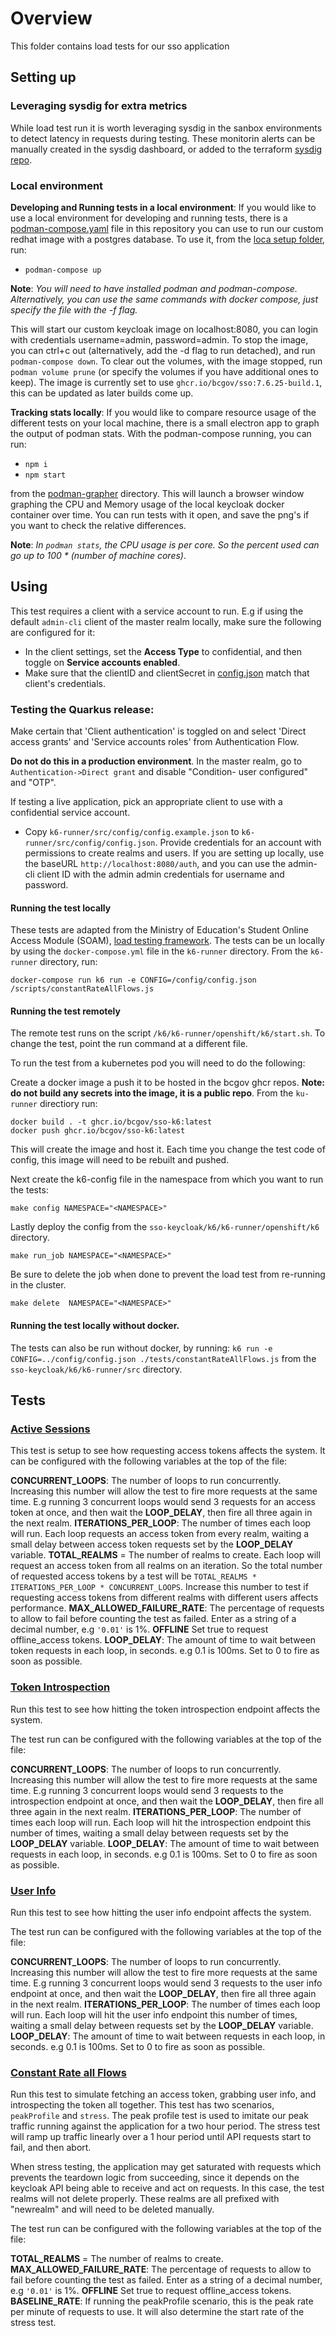 # Overview

This folder contains load tests for our sso application

## Setting up

### Leveraging sysdig for extra metrics

While load test run it is worth leveraging sysdig in the sanbox environments to detect latency in requests during testing.  These monitorin alerts can be manually created in the sysdig dashboard, or added to the terraform [sysdig repo](https://github.com/bcgov/sso-sysdig).

### Local environment

**Developing and Running tests in a local environment**: If you would like to use a local environment for developing and running tests, there is a [podman-compose.yaml](./local_setup/podman-compose.yaml) file in this repository you can use to run our custom redhat image with a postgres database. To use it, from the [loca setup folder](./local_setup/), run:

- `podman-compose up`

**Note**: _You will need to have installed podman and podman-compose. Alternatively, you can use the same commands with docker compose, just specify the file with the -f flag._

This will start our custom keycloak image on localhost:8080, you can login with credentials username=admin, password=admin. To stop the image, you can ctrl+c out (alternatively, add the -d flag to run detached), and run `podman-compose down`. To clear out the volumes, with the image stopped, run `podman volume prune` (or specify the volumes if you have additional ones to keep). The image is currently set to use `ghcr.io/bcgov/sso:7.6.25-build.1`, this can be updated as later builds come up.

**Tracking stats locally**: If you would like to compare resource usage of the different tests on your local machine, there is a small electron app to graph the output of podman stats. With the podman-compose running, you can run:

- `npm i`
- `npm start`

from the [podman-grapher](./local_setup/podman-grapher/) directory. This will launch a browser window graphing the CPU and Memory usage of the local keycloak docker container over time. You can run tests with it open, and save the png's if you want to check the relative differences.

**Note**:  _In `podman stats`, the CPU usage is per core. So the percent used can go up to 100 * (number of machine cores)_.

## Using

This test requires a client with a service account to run. E.g if using the default `admin-cli` client of the master realm locally, make sure the following are configured for it:

- In the client settings, set the **Access Type** to confidential, and then toggle on **Service accounts enabled**.
- Make sure that the clientID and clientSecret in [config.json](./k6-runner/src/config/config.json) match that client's credentials.

### Testing the Quarkus release:

Make certain that 'Client authentication' is toggled on and select 'Direct access grants' and 'Service accounts roles' from Authentication Flow.

**Do not do this in a production environment**. In the master realm, go to `Authentication->Direct grant` and disable "Condition- user configured" and "OTP".

If testing a live application, pick an appropriate client to use with a confidential service account.

- Copy `k6-runner/src/config/config.example.json` to `k6-runner/src/config/config.json`. Provide credentials for an account with permissions to create realms and users. If you are setting up locally, use the baseURL `http://localhost:8080/auth`, and you can use the admin-cli client ID with the admin admin credentials for username and password.

#### Running the test locally

These tests are adapted from the Ministry of Education's Student Online Access Module (SOAM), [load testing framework](https://github.com/bcgov/EDUC-KEYCLOAK-SOAM/blob/refs%2Fheads%2Fmaster/testing%2Fk6%2FREADME.md).  The tests can be un locally by using the `docker-compose.yml` file in the `k6-runner` directory. From the `k6-runner` directory, run:

```
docker-compose run k6 run -e CONFIG=/config/config.json /scripts/constantRateAllFlows.js
```

#### Running the test remotely

The remote test runs on the script `/k6/k6-runner/openshift/k6/start.sh`. To change the test, point the run command at a different file.

To run the test from a kubernetes pod you will need to do the following:

Create a docker image a push it to be hosted in the bcgov ghcr repos.  **Note: do not build any secrets into the image, it is a public repo**. From the `ku-runner` directiory run:
```
docker build . -t ghcr.io/bcgov/sso-k6:latest
docker push ghcr.io/bcgov/sso-k6:latest
```
This will create the image and host it. Each time you change the test code of config, this image will need to be rebuilt and pushed.

Next create the k6-config file in the namespace from which you want to run the tests:
```
make config NAMESPACE="<NAMESPACE>"
```

Lastly deploy the config from the `sso-keycloak/k6/k6-runner/openshift/k6` directory.
```
make run_job NAMESPACE="<NAMESPACE>"
```

Be sure to delete the job when done to prevent the load test from re-running in the cluster.

```
make delete  NAMESPACE="<NAMESPACE>"
```

#### Running the test locally without docker.

The tests can also be run without docker, by running:
`k6 run -e CONFIG=../config/config.json ./tests/constantRateAllFlows.js`
from the `sso-keycloak/k6/k6-runner/src` directory.


## Tests

### [Active Sessions](./activeSessions.js)

This test is setup to see how requesting access tokens affects the system. It can be configured with the following variables at the top of the file:

**CONCURRENT_LOOPS**: The number of loops to run concurrently. Increasing this number will allow the test to fire more requests at the same time. E.g running 3 concurrent loops would send 3 requests for an access token at once, and then wait the **LOOP_DELAY**, then fire all three again in the next realm.
**ITERATIONS_PER_LOOP**: The number of times each loop will run. Each loop requests an access token from every realm, waiting a small delay between access token requests set by the **LOOP_DELAY** variable.
**TOTAL_REALMS** = The number of realms to create. Each loop will request an access token from all realms on an iteration. So the total number of requested access tokens by a test will be `TOTAL_REALMS * ITERATIONS_PER_LOOP * CONCURRENT_LOOPS`. Increase this number to test if requesting access tokens from different realms with different users affects performance.
**MAX_ALLOWED_FAILURE_RATE**: The percentage of requests to allow to fail before counting the test as failed. Enter as a string of a decimal number, e.g `'0.01'` is 1%.
**OFFLINE** Set true to request offline_access tokens.
**LOOP_DELAY**: The amount of time to wait between token requests in each loop, in seconds. e.g 0.1 is 100ms. Set to 0 to fire as soon as possible.

### [Token Introspection](./tokenIntrospection.js)

Run this test to see how hitting the token introspection endpoint affects the system.

The test run can be configured with the following variables at the top of the file:

**CONCURRENT_LOOPS**: The number of loops to run concurrently. Increasing this number will allow the test to fire more requests at the same time. E.g running 3 concurrent loops would send 3 requests to the introspection endpoint at once, and then wait the **LOOP_DELAY**, then fire all three again in the next realm.
**ITERATIONS_PER_LOOP**: The number of times each loop will run. Each loop will hit the introspection endpoint this number of times, waiting a small delay between requests set by the **LOOP_DELAY** variable.
**LOOP_DELAY**: The amount of time to wait between requests in each loop, in seconds. e.g 0.1 is 100ms. Set to 0 to fire as soon as possible.

### [User Info](./userInfo.js)

Run this test to see how hitting the user info endpoint affects the system.

The test run can be configured with the following variables at the top of the file:

**CONCURRENT_LOOPS**: The number of loops to run concurrently. Increasing this number will allow the test to fire more requests at the same time. E.g running 3 concurrent loops would send 3 requests to the user info endpoint at once, and then wait the **LOOP_DELAY**, then fire all three again in the next realm.
**ITERATIONS_PER_LOOP**: The number of times each loop will run. Each loop will hit the user info endpoint this number of times, waiting a small delay between requests set by the **LOOP_DELAY** variable.
**LOOP_DELAY**: The amount of time to wait between requests in each loop, in seconds. e.g 0.1 is 100ms. Set to 0 to fire as soon as possible.

### [Constant Rate all Flows](./constantRateAllFlows.js)

Run this test to simulate fetching an access token, grabbing user info, and introspecting the token all together. This test has two scenarios, `peakProfile` and `stress`. The peak profile test is used to imitate our peak traffic running against the application for a two hour period. The stress test will ramp up traffic linearly over a 1 hour period until API requests start to fail, and then abort.

When stress testing, the application may get saturated with requests which prevents the teardown logic from succeeding, since it depends on the keycloak API being able to receive and act on requests. In this case, the test realms will not delete properly. These realms are all prefixed with "newrealm" and will need to be deleted manually.

The test run can be configured with the following variables at the top of the file:

**TOTAL_REALMS** = The number of realms to create.
**MAX_ALLOWED_FAILURE_RATE**: The percentage of requests to allow to fail before counting the test as failed. Enter as a string of a decimal number, e.g `'0.01'` is 1%.
**OFFLINE** Set true to request offline_access tokens.
**BASELINE_RATE**: If running the peakProfile scenario, this is the peak rate per minute of requests to use. It will also determine the start rate of the stress test.
